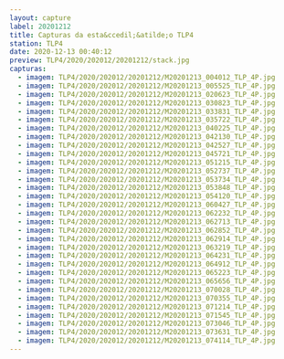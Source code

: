 ```yaml
---
layout: capture
label: 20201212
title: Capturas da esta&ccedil;&atilde;o TLP4
station: TLP4
date: 2020-12-13 00:40:12
preview: TLP4/2020/202012/20201212/stack.jpg
capturas:
  - imagem: TLP4/2020/202012/20201212/M20201213_004012_TLP_4P.jpg
  - imagem: TLP4/2020/202012/20201212/M20201213_005525_TLP_4P.jpg
  - imagem: TLP4/2020/202012/20201212/M20201213_020623_TLP_4P.jpg
  - imagem: TLP4/2020/202012/20201212/M20201213_030823_TLP_4P.jpg
  - imagem: TLP4/2020/202012/20201212/M20201213_033831_TLP_4P.jpg
  - imagem: TLP4/2020/202012/20201212/M20201213_035722_TLP_4P.jpg
  - imagem: TLP4/2020/202012/20201212/M20201213_040225_TLP_4P.jpg
  - imagem: TLP4/2020/202012/20201212/M20201213_042130_TLP_4P.jpg
  - imagem: TLP4/2020/202012/20201212/M20201213_042527_TLP_4P.jpg
  - imagem: TLP4/2020/202012/20201212/M20201213_045721_TLP_4P.jpg
  - imagem: TLP4/2020/202012/20201212/M20201213_051215_TLP_4P.jpg
  - imagem: TLP4/2020/202012/20201212/M20201213_052737_TLP_4P.jpg
  - imagem: TLP4/2020/202012/20201212/M20201213_053734_TLP_4P.jpg
  - imagem: TLP4/2020/202012/20201212/M20201213_053848_TLP_4P.jpg
  - imagem: TLP4/2020/202012/20201212/M20201213_054120_TLP_4P.jpg
  - imagem: TLP4/2020/202012/20201212/M20201213_060427_TLP_4P.jpg
  - imagem: TLP4/2020/202012/20201212/M20201213_062232_TLP_4P.jpg
  - imagem: TLP4/2020/202012/20201212/M20201213_062713_TLP_4P.jpg
  - imagem: TLP4/2020/202012/20201212/M20201213_062852_TLP_4P.jpg
  - imagem: TLP4/2020/202012/20201212/M20201213_062914_TLP_4P.jpg
  - imagem: TLP4/2020/202012/20201212/M20201213_063219_TLP_4P.jpg
  - imagem: TLP4/2020/202012/20201212/M20201213_064231_TLP_4P.jpg
  - imagem: TLP4/2020/202012/20201212/M20201213_064912_TLP_4P.jpg
  - imagem: TLP4/2020/202012/20201212/M20201213_065223_TLP_4P.jpg
  - imagem: TLP4/2020/202012/20201212/M20201213_065656_TLP_4P.jpg
  - imagem: TLP4/2020/202012/20201212/M20201213_070028_TLP_4P.jpg
  - imagem: TLP4/2020/202012/20201212/M20201213_070355_TLP_4P.jpg
  - imagem: TLP4/2020/202012/20201212/M20201213_071214_TLP_4P.jpg
  - imagem: TLP4/2020/202012/20201212/M20201213_071545_TLP_4P.jpg
  - imagem: TLP4/2020/202012/20201212/M20201213_073046_TLP_4P.jpg
  - imagem: TLP4/2020/202012/20201212/M20201213_073631_TLP_4P.jpg
  - imagem: TLP4/2020/202012/20201212/M20201213_074114_TLP_4P.jpg
---
```

